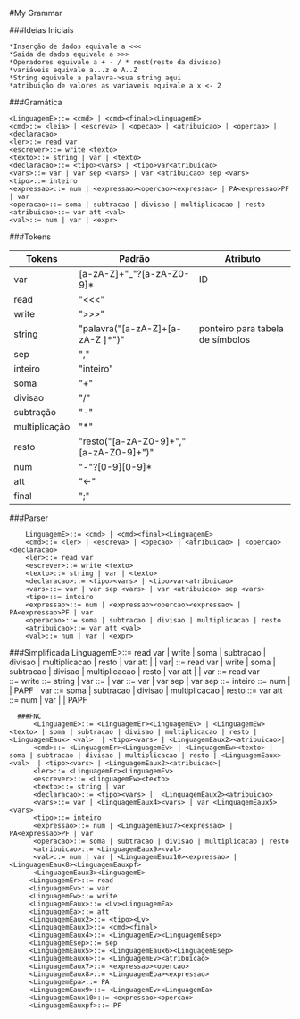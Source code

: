 #My Grammar

###Ideias Iniciais

    *Inserção de dados equivale a <<<
    *Saida de dados equivale a >>>
    *Operadores equivale a + - / * rest(resto da divisao)
    *variáveis equivale a...z e A..Z
    *String equivale a palavra->sua string aqui
    *atribuição de valores as variaveis equivale a x <- 2

###Gramática

    <LinguagemE>::= <cmd> | <cmd><final><LinguagemE>
    <cmd>::= <leia> | <escreva> | <opecao> | <atribuicao> | <opercao> | <declaracao>
    <ler>::= read var   
    <escrever>::= write <texto>
    <texto>::= string | var | <texto>
    <declaracao>::= <tipo><vars> | <tipo>var<atribuicao>
    <vars>::= var | var sep <vars> | var <atribuicao> sep <vars>
    <tipo>::= inteiro
    <expressao>::= num | <expressao><opercao><expressao> | PA<expressao>PF | var
    <operacao>::= soma | subtracao | divisao | multiplicacao | resto
    <atribuicao>::= var att <val>
    <val>::= num | var | <expr>


###Tokens


| Tokens        |     Padrão                                 | Atributo                                 |
|---------------|--------------------------------------------|------------------------------------------|
|  var          |[a-zA-Z]+"_"?[a-zA-Z0-9]*                   |  ID                                      |
| read          |  "<<<"                                     |                                          |
| write         |  ">>>"                                     |                                          |
| string        |"palavra("[a-zA-Z]+[a-zA-Z ]*")"            |   ponteiro para tabela de símbolos       |
| sep           |       ","                                  |                                          |
| inteiro       |  "inteiro"                                 |                                          |
| soma          |  "+"                                       |                                          |
| divisao       |  "/"                                       |                                          |
| subtração     |  "-"                                       |                                          |
| multiplicação |  "*"                                       |                                          |
| resto         | "resto("[a-zA-Z0-9]+","[a-zA-Z0-9]+")"     |                                          |
| num           | "-"?[0-9][0-9]*                            |                                          |
| att           | "<-"                                       |                                          |
| final         | ";"                                        |                                          |


  ###Parser

        LinguagemE>::= <cmd> | <cmd><final><LinguagemE>
        <cmd>::= <ler> | <escreva> | <opecao> | <atribuicao> | <opercao> | <declaracao>
        <ler>::= read var   
        <escrever>::= write <texto>
        <texto>::= string | var | <texto>
        <declaracao>::= <tipo><vars> | <tipo>var<atribuicao>
        <vars>::= var | var sep <vars> | var <atribuicao> sep <vars>
        <tipo>::= inteiro
        <expressao>::= num | <expressao><opercao><expressao> | PA<expressao>PF | var
        <operacao>::= soma | subtracao | divisao | multiplicacao | resto
        <atribuicao>::= var att <val>
        <val>::= num | var | <expr>

  ###Simplificada
      LinguagemE>::= read var | write <texto> | soma | subtracao | divisao | multiplicacao | resto | var att <val>  | <tipo><vars> | <tipo>var<atribuicao>| <cmd><final><LinguagemE>
      <cmd>::= read var | write <texto> | soma | subtracao | divisao | multiplicacao | resto | var att <val>  | <tipo><vars> | <tipo>var<atribuicao>
      <ler>::= read var   
      <escrever>::= write <texto>
      <texto>::= string | var
      <declaracao>::= <tipo><vars> | <tipo>var<atribuicao>
      <vars>::= var | var sep <vars> | var <atribuicao> sep <vars>
      <tipo>::= inteiro
      <expressao>::= num | <expressao><opercao><expressao> | PA<expressao>PF | var
      <operacao>::= soma | subtracao | divisao | multiplicacao | resto
      <atribuicao>::= var att <val>
      <val>::= num | var | <expressao><opercao><expressao> | PA<expressao>PF

      ###FNC
          <LinguagemE>::= <LinguagemEr><LinguagemEv> | <LinguagemEw><texto> | soma | subtracao | divisao | multiplicacao | resto | <LinguagemEaux> <val>  | <tipo><vars> | <LinguagemEaux2><atribuicao>|
          <cmd>::= <LinguagemEr><LinguagemEv> | <LinguagemEw><texto> | soma | subtracao | divisao | multiplicacao | resto | <LinguagemEaux> <val>  | <tipo><vars> | <LinguagemEaux2><atribuicao>|
          <ler>::= <LinguagemEr><LinguagemEv>   
          <escrever>::= <LinguagemEw><texto>
          <texto>::= string | var
          <declaracao>::= <tipo><vars> |  <LinguagemEaux2><atribuicao>
          <vars>::= var | <LinguagemEaux4><vars> | var <LinguagemEaux5><vars>  
          <tipo>::= inteiro
          <expressao>::= num | <LinguagemEaux7><expressao> | PA<expressao>PF | var
          <operacao>::= soma | subtracao | divisao | multiplicacao | resto
          <atribuicao>::= <LinguagemEaux9><val>  
          <val>::= num | var | <LinguagemEaux10><expressao> |  <LinguagemEaux8><LinguagemEauxpf>
          <LinguagemEaux3><LinguagemE>
         <LinguagemEr>::= read
         <LinguagemEv>::= var
         <LinguagemEw>::= write
         <LinguagemEaux>::= <Lv><LinguagemEa>
         <LinguagemEa>::= att
         <LinguagemEaux2>::= <tipo><Lv>
         <LinguagemEaux3>::= <cmd><final>
         <LinguagemEaux4>::= <LinguagemEv><LinguagemEsep>
         <LinguagemEsep>::= sep
         <LinguagemEaux5>::= <LinguagemEaux6><LinguagemEsep>
         <LinguagemEaux6>::= <LinguagemEv><atribuicao>
         <LinguagemEaux7>::= <expressao><opercao>
         <LinguagemEaux8>::= <LinguagemEpa><expressao>
         <LinguagemEpa>::= PA
         <LinguagemEaux9>::= <LinguagemEv><LinguagemEa>
         <LinguagemEaux10>::= <expressao><opercao>
         <LinguagemEauxpf>::= PF
